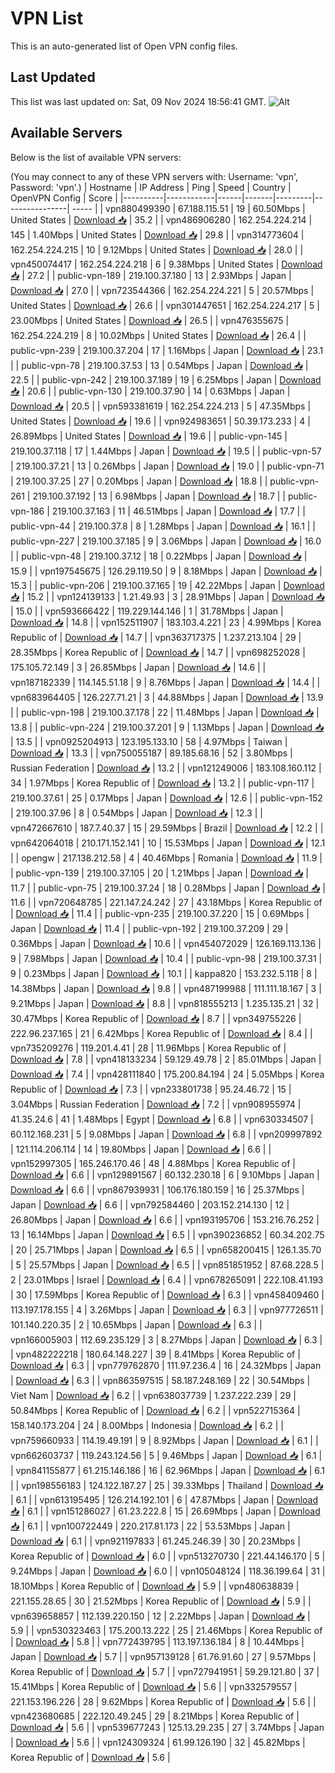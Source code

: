 # VPN List

This is an auto-generated list of Open VPN config files.

## Last Updated

This list was last updated on: Sat, 09 Nov 2024 18:56:41 GMT.
![Alt](https://repobeats.axiom.co/api/embed/186b98318ef1479477931607c1ad7d823f12451f.svg "Repobeats analytics image")

## Available Servers

Below is the list of available VPN servers:

(You may connect to any of these VPN servers with: Username: 'vpn', Password: 'vpn'.)
| Hostname | IP Address | Ping | Speed | Country | OpenVPN Config | Score |
|----------|------------|------|-------|---------|----------------| ----- |
| vpn880499390 | 67.188.115.51 | 19 | 60.50Mbps | United States | [Download 📥](./configs/server_0_US.ovpn) | 35.2 |
| vpn486906280 | 162.254.224.214 | 145 | 1.40Mbps | United States | [Download 📥](./configs/server_1_US.ovpn) | 29.8 |
| vpn314773604 | 162.254.224.215 | 10 | 9.12Mbps | United States | [Download 📥](./configs/server_2_US.ovpn) | 28.0 |
| vpn450074417 | 162.254.224.218 | 6 | 9.38Mbps | United States | [Download 📥](./configs/server_3_US.ovpn) | 27.2 |
| public-vpn-189 | 219.100.37.180 | 13 | 2.93Mbps | Japan | [Download 📥](./configs/server_4_JP.ovpn) | 27.0 |
| vpn723544366 | 162.254.224.221 | 5 | 20.57Mbps | United States | [Download 📥](./configs/server_5_US.ovpn) | 26.6 |
| vpn301447651 | 162.254.224.217 | 5 | 23.00Mbps | United States | [Download 📥](./configs/server_6_US.ovpn) | 26.5 |
| vpn476355675 | 162.254.224.219 | 8 | 10.02Mbps | United States | [Download 📥](./configs/server_7_US.ovpn) | 26.4 |
| public-vpn-239 | 219.100.37.204 | 17 | 1.16Mbps | Japan | [Download 📥](./configs/server_8_JP.ovpn) | 23.1 |
| public-vpn-78 | 219.100.37.53 | 13 | 0.54Mbps | Japan | [Download 📥](./configs/server_9_JP.ovpn) | 22.5 |
| public-vpn-242 | 219.100.37.189 | 19 | 6.25Mbps | Japan | [Download 📥](./configs/server_10_JP.ovpn) | 20.6 |
| public-vpn-130 | 219.100.37.90 | 14 | 0.63Mbps | Japan | [Download 📥](./configs/server_11_JP.ovpn) | 20.5 |
| vpn593381619 | 162.254.224.213 | 5 | 47.35Mbps | United States | [Download 📥](./configs/server_12_US.ovpn) | 19.6 |
| vpn924983651 | 50.39.173.233 | 4 | 26.89Mbps | United States | [Download 📥](./configs/server_13_US.ovpn) | 19.6 |
| public-vpn-145 | 219.100.37.118 | 17 | 1.44Mbps | Japan | [Download 📥](./configs/server_14_JP.ovpn) | 19.5 |
| public-vpn-57 | 219.100.37.21 | 13 | 0.26Mbps | Japan | [Download 📥](./configs/server_15_JP.ovpn) | 19.0 |
| public-vpn-71 | 219.100.37.25 | 27 | 0.20Mbps | Japan | [Download 📥](./configs/server_16_JP.ovpn) | 18.8 |
| public-vpn-261 | 219.100.37.192 | 13 | 6.98Mbps | Japan | [Download 📥](./configs/server_17_JP.ovpn) | 18.7 |
| public-vpn-186 | 219.100.37.163 | 11 | 46.51Mbps | Japan | [Download 📥](./configs/server_18_JP.ovpn) | 17.7 |
| public-vpn-44 | 219.100.37.8 | 8 | 1.28Mbps | Japan | [Download 📥](./configs/server_19_JP.ovpn) | 16.1 |
| public-vpn-227 | 219.100.37.185 | 9 | 3.06Mbps | Japan | [Download 📥](./configs/server_20_JP.ovpn) | 16.0 |
| public-vpn-48 | 219.100.37.12 | 18 | 0.22Mbps | Japan | [Download 📥](./configs/server_21_JP.ovpn) | 15.9 |
| vpn197545675 | 126.29.119.50 | 9 | 8.18Mbps | Japan | [Download 📥](./configs/server_22_JP.ovpn) | 15.3 |
| public-vpn-206 | 219.100.37.165 | 19 | 42.22Mbps | Japan | [Download 📥](./configs/server_23_JP.ovpn) | 15.2 |
| vpn124139133 | 1.21.49.93 | 3 | 28.91Mbps | Japan | [Download 📥](./configs/server_24_JP.ovpn) | 15.0 |
| vpn593666422 | 119.229.144.146 | 1 | 31.78Mbps | Japan | [Download 📥](./configs/server_25_JP.ovpn) | 14.8 |
| vpn152511907 | 183.103.4.221 | 23 | 4.99Mbps | Korea Republic of | [Download 📥](./configs/server_26_KR.ovpn) | 14.7 |
| vpn363717375 | 1.237.213.104 | 29 | 28.35Mbps | Korea Republic of | [Download 📥](./configs/server_27_KR.ovpn) | 14.7 |
| vpn698252028 | 175.105.72.149 | 3 | 26.85Mbps | Japan | [Download 📥](./configs/server_28_JP.ovpn) | 14.6 |
| vpn187182339 | 114.145.51.18 | 9 | 8.76Mbps | Japan | [Download 📥](./configs/server_29_JP.ovpn) | 14.4 |
| vpn683964405 | 126.227.71.21 | 3 | 44.88Mbps | Japan | [Download 📥](./configs/server_30_JP.ovpn) | 13.9 |
| public-vpn-198 | 219.100.37.178 | 22 | 11.48Mbps | Japan | [Download 📥](./configs/server_31_JP.ovpn) | 13.8 |
| public-vpn-224 | 219.100.37.201 | 9 | 1.13Mbps | Japan | [Download 📥](./configs/server_32_JP.ovpn) | 13.5 |
| vpn0925204913 | 123.195.133.10 | 58 | 4.97Mbps | Taiwan | [Download 📥](./configs/server_33_TW.ovpn) | 13.3 |
| vpn750055187 | 89.185.68.16 | 52 | 3.80Mbps | Russian Federation | [Download 📥](./configs/server_34_RU.ovpn) | 13.2 |
| vpn121249006 | 183.108.160.112 | 34 | 1.97Mbps | Korea Republic of | [Download 📥](./configs/server_35_KR.ovpn) | 13.2 |
| public-vpn-117 | 219.100.37.61 | 25 | 0.17Mbps | Japan | [Download 📥](./configs/server_36_JP.ovpn) | 12.6 |
| public-vpn-152 | 219.100.37.96 | 8 | 0.54Mbps | Japan | [Download 📥](./configs/server_37_JP.ovpn) | 12.3 |
| vpn472667610 | 187.7.40.37 | 15 | 29.59Mbps | Brazil | [Download 📥](./configs/server_38_BR.ovpn) | 12.2 |
| vpn642064018 | 210.171.152.141 | 10 | 15.53Mbps | Japan | [Download 📥](./configs/server_39_JP.ovpn) | 12.1 |
| opengw | 217.138.212.58 | 4 | 40.46Mbps | Romania | [Download 📥](./configs/server_40_RO.ovpn) | 11.9 |
| public-vpn-139 | 219.100.37.105 | 20 | 1.21Mbps | Japan | [Download 📥](./configs/server_41_JP.ovpn) | 11.7 |
| public-vpn-75 | 219.100.37.24 | 18 | 0.28Mbps | Japan | [Download 📥](./configs/server_42_JP.ovpn) | 11.6 |
| vpn720648785 | 221.147.24.242 | 27 | 43.18Mbps | Korea Republic of | [Download 📥](./configs/server_43_KR.ovpn) | 11.4 |
| public-vpn-235 | 219.100.37.220 | 15 | 0.69Mbps | Japan | [Download 📥](./configs/server_44_JP.ovpn) | 11.4 |
| public-vpn-192 | 219.100.37.209 | 29 | 0.36Mbps | Japan | [Download 📥](./configs/server_45_JP.ovpn) | 10.6 |
| vpn454072029 | 126.169.113.136 | 9 | 7.98Mbps | Japan | [Download 📥](./configs/server_46_JP.ovpn) | 10.4 |
| public-vpn-98 | 219.100.37.31 | 9 | 0.23Mbps | Japan | [Download 📥](./configs/server_47_JP.ovpn) | 10.1 |
| kappa820 | 153.232.5.118 | 8 | 14.38Mbps | Japan | [Download 📥](./configs/server_48_JP.ovpn) | 9.8 |
| vpn487199988 | 111.111.18.167 | 3 | 9.21Mbps | Japan | [Download 📥](./configs/server_49_JP.ovpn) | 8.8 |
| vpn818555213 | 1.235.135.21 | 32 | 30.47Mbps | Korea Republic of | [Download 📥](./configs/server_50_KR.ovpn) | 8.7 |
| vpn349755226 | 222.96.237.165 | 21 | 6.42Mbps | Korea Republic of | [Download 📥](./configs/server_51_KR.ovpn) | 8.4 |
| vpn735209276 | 119.201.4.41 | 28 | 11.96Mbps | Korea Republic of | [Download 📥](./configs/server_52_KR.ovpn) | 7.8 |
| vpn418133234 | 59.129.49.78 | 2 | 85.01Mbps | Japan | [Download 📥](./configs/server_53_JP.ovpn) | 7.4 |
| vpn428111840 | 175.200.84.194 | 24 | 5.05Mbps | Korea Republic of | [Download 📥](./configs/server_54_KR.ovpn) | 7.3 |
| vpn233801738 | 95.24.46.72 | 15 | 3.04Mbps | Russian Federation | [Download 📥](./configs/server_55_RU.ovpn) | 7.2 |
| vpn908955974 | 41.35.24.6 | 41 | 1.48Mbps | Egypt | [Download 📥](./configs/server_56_EG.ovpn) | 6.8 |
| vpn630334507 | 60.112.168.231 | 5 | 9.08Mbps | Japan | [Download 📥](./configs/server_57_JP.ovpn) | 6.8 |
| vpn209997892 | 121.114.206.114 | 14 | 19.80Mbps | Japan | [Download 📥](./configs/server_58_JP.ovpn) | 6.6 |
| vpn152997305 | 165.246.170.46 | 48 | 4.88Mbps | Korea Republic of | [Download 📥](./configs/server_59_KR.ovpn) | 6.6 |
| vpn129891567 | 60.132.230.18 | 6 | 9.10Mbps | Japan | [Download 📥](./configs/server_60_JP.ovpn) | 6.6 |
| vpn867939931 | 106.176.180.159 | 16 | 25.37Mbps | Japan | [Download 📥](./configs/server_61_JP.ovpn) | 6.6 |
| vpn792584460 | 203.152.214.130 | 12 | 26.80Mbps | Japan | [Download 📥](./configs/server_62_JP.ovpn) | 6.6 |
| vpn193195706 | 153.216.76.252 | 13 | 16.14Mbps | Japan | [Download 📥](./configs/server_63_JP.ovpn) | 6.5 |
| vpn390236852 | 60.34.202.75 | 20 | 25.71Mbps | Japan | [Download 📥](./configs/server_64_JP.ovpn) | 6.5 |
| vpn658200415 | 126.1.35.70 | 5 | 25.57Mbps | Japan | [Download 📥](./configs/server_65_JP.ovpn) | 6.5 |
| vpn851851952 | 87.68.228.5 | 2 | 23.01Mbps | Israel | [Download 📥](./configs/server_66_IL.ovpn) | 6.4 |
| vpn678265091 | 222.108.41.193 | 30 | 17.59Mbps | Korea Republic of | [Download 📥](./configs/server_67_KR.ovpn) | 6.3 |
| vpn458409460 | 113.197.178.155 | 4 | 3.26Mbps | Japan | [Download 📥](./configs/server_68_JP.ovpn) | 6.3 |
| vpn977726511 | 101.140.220.35 | 2 | 10.65Mbps | Japan | [Download 📥](./configs/server_69_JP.ovpn) | 6.3 |
| vpn166005903 | 112.69.235.129 | 3 | 8.27Mbps | Japan | [Download 📥](./configs/server_70_JP.ovpn) | 6.3 |
| vpn482222218 | 180.64.148.227 | 39 | 8.41Mbps | Korea Republic of | [Download 📥](./configs/server_71_KR.ovpn) | 6.3 |
| vpn779762870 | 111.97.236.4 | 16 | 24.32Mbps | Japan | [Download 📥](./configs/server_72_JP.ovpn) | 6.3 |
| vpn863597515 | 58.187.248.169 | 22 | 30.54Mbps | Viet Nam | [Download 📥](./configs/server_73_VN.ovpn) | 6.2 |
| vpn638037739 | 1.237.222.239 | 29 | 50.84Mbps | Korea Republic of | [Download 📥](./configs/server_74_KR.ovpn) | 6.2 |
| vpn522715364 | 158.140.173.204 | 24 | 8.00Mbps | Indonesia | [Download 📥](./configs/server_75_ID.ovpn) | 6.2 |
| vpn759660933 | 114.19.49.191 | 9 | 8.92Mbps | Japan | [Download 📥](./configs/server_76_JP.ovpn) | 6.1 |
| vpn662603737 | 119.243.124.56 | 5 | 9.46Mbps | Japan | [Download 📥](./configs/server_77_JP.ovpn) | 6.1 |
| vpn841155877 | 61.215.146.186 | 16 | 62.96Mbps | Japan | [Download 📥](./configs/server_78_JP.ovpn) | 6.1 |
| vpn198556183 | 124.122.187.27 | 25 | 39.33Mbps | Thailand | [Download 📥](./configs/server_79_TH.ovpn) | 6.1 |
| vpn613195495 | 126.214.192.101 | 6 | 47.87Mbps | Japan | [Download 📥](./configs/server_80_JP.ovpn) | 6.1 |
| vpn151286027 | 61.23.222.8 | 15 | 26.69Mbps | Japan | [Download 📥](./configs/server_81_JP.ovpn) | 6.1 |
| vpn100722449 | 220.217.81.173 | 22 | 53.53Mbps | Japan | [Download 📥](./configs/server_82_JP.ovpn) | 6.1 |
| vpn921197833 | 61.245.246.39 | 30 | 20.23Mbps | Korea Republic of | [Download 📥](./configs/server_83_KR.ovpn) | 6.0 |
| vpn513270730 | 221.44.146.170 | 5 | 9.24Mbps | Japan | [Download 📥](./configs/server_84_JP.ovpn) | 6.0 |
| vpn105048124 | 118.36.199.64 | 31 | 18.10Mbps | Korea Republic of | [Download 📥](./configs/server_85_KR.ovpn) | 5.9 |
| vpn480638839 | 221.155.28.65 | 30 | 21.52Mbps | Korea Republic of | [Download 📥](./configs/server_86_KR.ovpn) | 5.9 |
| vpn639658857 | 112.139.220.150 | 12 | 2.22Mbps | Japan | [Download 📥](./configs/server_87_JP.ovpn) | 5.9 |
| vpn530323463 | 175.200.13.222 | 25 | 21.46Mbps | Korea Republic of | [Download 📥](./configs/server_88_KR.ovpn) | 5.8 |
| vpn772439795 | 113.197.136.184 | 8 | 10.44Mbps | Japan | [Download 📥](./configs/server_89_JP.ovpn) | 5.7 |
| vpn957139128 | 61.76.91.60 | 27 | 9.57Mbps | Korea Republic of | [Download 📥](./configs/server_90_KR.ovpn) | 5.7 |
| vpn727941951 | 59.29.121.80 | 37 | 15.41Mbps | Korea Republic of | [Download 📥](./configs/server_91_KR.ovpn) | 5.6 |
| vpn332579557 | 221.153.196.226 | 28 | 9.62Mbps | Korea Republic of | [Download 📥](./configs/server_92_KR.ovpn) | 5.6 |
| vpn423680685 | 222.120.49.245 | 29 | 8.21Mbps | Korea Republic of | [Download 📥](./configs/server_93_KR.ovpn) | 5.6 |
| vpn539677243 | 125.13.29.235 | 27 | 3.74Mbps | Japan | [Download 📥](./configs/server_94_JP.ovpn) | 5.6 |
| vpn124309324 | 61.99.126.190 | 32 | 45.82Mbps | Korea Republic of | [Download 📥](./configs/server_95_KR.ovpn) | 5.6 |
